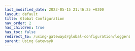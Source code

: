 ```yaml
---
last_modified_date: 2023-05-15 21:46:25 +0200
layout: default
title: Global Configuration
nav_order: 2
has_children: true
has_toc: false
redirect_to: /using-gatewayd/global-configuration/loggers
parent: Using GatewayD
---
```

